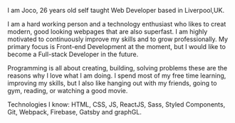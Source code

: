 I am Joco, 26 years old self taught Web Developer based in Liverpool,UK.

I am a hard working person and a technology enthusiast who likes to creat
modern, good looking webpages that are also superfast. I am highly motivated
to continuously improve my skills and to grow professionally.
My primary focus is Front-end Development at the moment, but
I would like to become a Full-stack Developer in the future.

Programming is all about creating, building, solving problems these are the reasons
why I love what I am doing.
I spend most of my free time learning, improving my skills, but I also like
hanging out with my friends, going to gym, reading, or watching a good movie.

Technologies I know: HTML, CSS, JS, ReactJS, Sass, Styled Components, Git, Webpack,
Firebase, Gatsby and graphGL.
